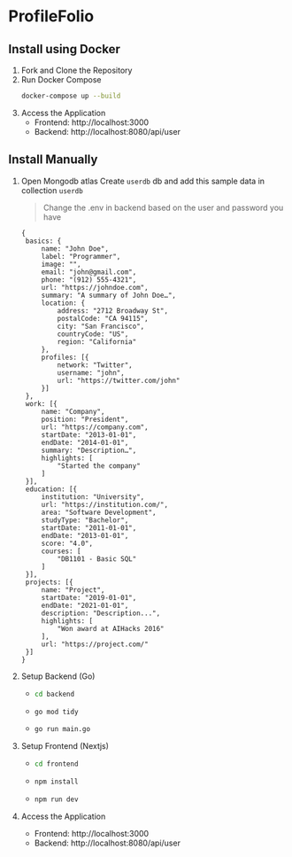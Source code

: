 # ProfileFolio

## Install using Docker

1.  Fork and Clone the Repository
2.  Run Docker Compose
    ```bash
    docker-compose up --build
    ```
3.  Access the Application
    - Frontend: http://localhost:3000
    - Backend: http://localhost:8080/api/user

## Install Manually

1.  Open Mongodb atlas
    Create `userdb` db and
    add this sample data in collection `userdb`

    > Change the .env in backend based on the user and password you have

    ```
    {
     basics: {
         name: "John Doe",
         label: "Programmer",
         image: "",
         email: "john@gmail.com",
         phone: "(912) 555-4321",
         url: "https://johndoe.com",
         summary: "A summary of John Doe…",
         location: {
             address: "2712 Broadway St",
             postalCode: "CA 94115",
             city: "San Francisco",
             countryCode: "US",
             region: "California"
         },
         profiles: [{
             network: "Twitter",
             username: "john",
             url: "https://twitter.com/john"
         }]
     },
     work: [{
         name: "Company",
         position: "President",
         url: "https://company.com",
         startDate: "2013-01-01",
         endDate: "2014-01-01",
         summary: "Description…",
         highlights: [
             "Started the company"
         ]
     }],
     education: [{
         institution: "University",
         url: "https://institution.com/",
         area: "Software Development",
         studyType: "Bachelor",
         startDate: "2011-01-01",
         endDate: "2013-01-01",
         score: "4.0",
         courses: [
             "DB1101 - Basic SQL"
         ]
     }],
     projects: [{
         name: "Project",
         startDate: "2019-01-01",
         endDate: "2021-01-01",
         description: "Description...",
         highlights: [
             "Won award at AIHacks 2016"
         ],
         url: "https://project.com/"
     }]
    }
    ```

2.  Setup Backend (Go)
    - ```bash
      cd backend
      ```
    - ```bash
      go mod tidy
      ```
    - ```bash
      go run main.go
      ```
3.  Setup Frontend (Nextjs)
    - ```bash
      cd frontend
      ```
    - ```bash
      npm install
      ```
    - ```bash
      npm run dev
      ```
4.  Access the Application

    - Frontend: http://localhost:3000
    - Backend: http://localhost:8080/api/user
